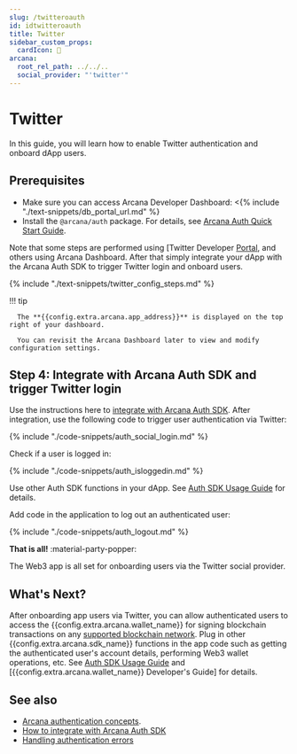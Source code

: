 ```yaml
---
slug: /twitteroauth
id: idtwitteroauth
title: Twitter
sidebar_custom_props:
  cardIcon: 🤝
arcana:
  root_rel_path: ../../..
  social_provider: "'twitter'"
---
```


# Twitter

In this guide, you will learn how to enable Twitter authentication and onboard dApp users.

## Prerequisites

* Make sure you can access Arcana Developer Dashboard: <{% include "./text-snippets/db_portal_url.md" %}
* Install the `@arcana/auth` package. For details, see [Arcana Auth Quick Start Guide]({{page.meta.arcana.root_rel_path}}/walletsdk/wallet_qs.md).

Note that some steps are performed using [Twitter Developer [Portal](https://developer.twitter.com/en/apps), and others using Arcana Dashboard. After that simply integrate your dApp with the Arcana Auth SDK to trigger Twitter login and onboard users.

{% include "./text-snippets/twitter_config_steps.md" %}

!!! tip

      The **{{config.extra.arcana.app_address}}** is displayed on the top right of your dashboard.

      You can revisit the Arcana Dashboard later to view and modify configuration settings. 

## Step 4: Integrate with Arcana Auth SDK and trigger Twitter login

Use the instructions here to [integrate with Arcana Auth SDK]({{page.meta.arcana.root_rel_path}}/howto/integrate_auth/index.md). After integration, use the following code to trigger user authentication via Twitter:

{% include "./code-snippets/auth_social_login.md" %}

Check if a user is logged in:

{% include "./code-snippets/auth_isloggedin.md" %}

Use other Auth SDK functions in your dApp. See [Auth SDK Usage Guide]({{page.meta.arcana.root_rel_path}}/walletsdk/wallet_usage.md) for details.

Add code in the application to log out an authenticated user:

{% include "./code-snippets/auth_logout.md" %}

**That is all!**  :material-party-popper:

The Web3 app is all set for onboarding users via the Twitter social provider. 

## What's Next?

After onboarding app users via Twitter, you can allow authenticated users to access the {{config.extra.arcana.wallet_name}} for signing blockchain transactions on any [supported blockchain network]({{page.meta.arcana.root_rel_path}}/state_of_the_ntwk.md#supported-blockchains). Plug in other {{config.extra.arcana.sdk_name}} functions in the app code such as getting the authenticated user's account details, performing Web3 wallet operations, etc. See [Auth SDK Usage Guide]({{page.meta.arcana.root_rel_path}}/walletsdk/wallet_usage.md) and [{{config.extra.arcana.wallet_name}} Developer's Guide] for details.


## See also

* [Arcana authentication concepts]({{page.meta.arcana.root_rel_path}}/concepts/authtype/arcanaauth.md).
* [How to integrate with Arcana Auth SDK]({{page.meta.arcana.root_rel_path}}/howto/integrate_auth/index.md)
* [Handling authentication errors]({{page.meta.arcana.root_rel_path}}/walletsdk/wallet_err.md)

